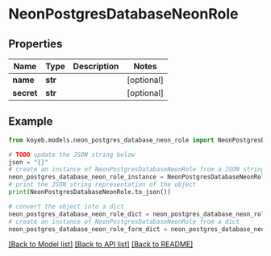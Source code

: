 # NeonPostgresDatabaseNeonRole


## Properties

Name | Type | Description | Notes
------------ | ------------- | ------------- | -------------
**name** | **str** |  | [optional] 
**secret** | **str** |  | [optional] 

## Example

```python
from koyeb.models.neon_postgres_database_neon_role import NeonPostgresDatabaseNeonRole

# TODO update the JSON string below
json = "{}"
# create an instance of NeonPostgresDatabaseNeonRole from a JSON string
neon_postgres_database_neon_role_instance = NeonPostgresDatabaseNeonRole.from_json(json)
# print the JSON string representation of the object
print(NeonPostgresDatabaseNeonRole.to_json())

# convert the object into a dict
neon_postgres_database_neon_role_dict = neon_postgres_database_neon_role_instance.to_dict()
# create an instance of NeonPostgresDatabaseNeonRole from a dict
neon_postgres_database_neon_role_form_dict = neon_postgres_database_neon_role.from_dict(neon_postgres_database_neon_role_dict)
```
[[Back to Model list]](../README.md#documentation-for-models) [[Back to API list]](../README.md#documentation-for-api-endpoints) [[Back to README]](../README.md)


